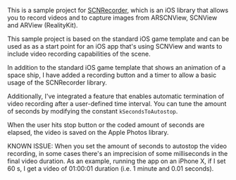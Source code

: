 This is a sample project for [SCNRecorder](https://github.com/gorastudio-ceo/SCNRecorder), which is an iOS library that allows you to record videos and to capture images from ARSCNView, SCNView and ARView (RealityKit). 

This sample project is based on the standard iOS game template and can be used as as a start point for an iOS app that's using SCNView and wants to include video recording capabilities of the scene.
 
In addition to the standard iOS game template that shows an animation of a space ship, I have added a recording button and a timer to allow a basic usage of the SCNRecorder library.

Additionally, I've integrated a feature that enables automatic termination of video recording after a user-defined time interval. You can tune the amount of seconds by modifying the constant `kSecondsToAutostop`.

When the user hits stop button or the coded amount of seconds are elapsed, the video is saved on the Apple Photos library.

KNOWN ISSUE: When you set the amount of seconds to autostop the video recording, in some cases there's an imprecision of some milliseconds in the final video duration. As an example, running the app on an iPhone X, if I set 60 s, I get a video of 01:00:01 duration (i.e. 1 minute and 0.01 seconds).
